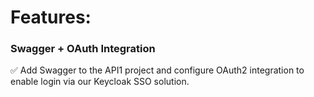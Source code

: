 # Features:

### Swagger + OAuth Integration

✅ Add Swagger to the API1 project and configure OAuth2 integration to enable login via our Keycloak SSO solution.
